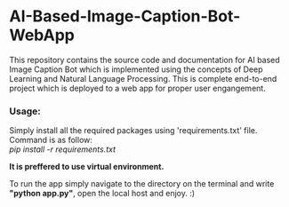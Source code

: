# **AI-Based-Image-Caption-Bot-WebApp**
This repository contains the source code and documentation for AI based Image Caption Bot which is implemented using the concepts of Deep Learning and Natural Language Processing. This is complete end-to-end project which is deployed to a web app for proper user engangement.  


### Usage:  
Simply install all the required packages using 'requirements.txt' file. Command is as follow:  
*pip install -r requirements.txt*

**It is preffered to use virtual environment.**
  
To run the app simply navigate to the directory on the terminal and write **"python app.py"**, open the local host and enjoy. :)  


